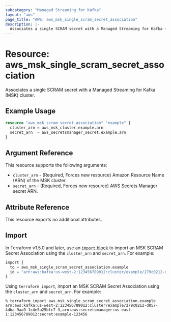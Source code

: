 ```yaml
---
subcategory: "Managed Streaming for Kafka"
layout: "aws"
page_title: "AWS: aws_msk_single_scram_secret_association"
description: |-
  Associates a single SCRAM secret with a Managed Streaming for Kafka (MSK) cluster.
---
```


# Resource: aws_msk_single_scram_secret_association

Associates a single SCRAM secret with a Managed Streaming for Kafka (MSK) cluster.

## Example Usage

```terraform
resource "aws_msk_scram_secret_association" "example" {
  cluster_arn = aws_msk_cluster.example.arn
  secret_arn  = aws_secretsmanager_secret.example.arn
}
```

## Argument Reference

This resource supports the following arguments:

* `cluster_arn` - (Required, Forces new resource) Amazon Resource Name (ARN) of the MSK cluster.
* `secret_arn` -  (Required, Forces new resource) AWS Secrets Manager secret ARN.

## Attribute Reference

This resource exports no additional attributes.

## Import

In Terraform v1.5.0 and later, use an [`import` block](https://developer.hashicorp.com/terraform/language/import) to import an MSK SCRAM Secret Association using the `cluster_arn` and `secret_arn`. For example:

```terraform
import {
  to = aws_msk_single_scram_secret_association.example
  id = "arn:aws:kafka:us-west-2:123456789012:cluster/example/279c0212-d057-4dba-9aa9-1c4e5a25bfc7-3,arn:aws:secretsmanager:us-east-1:123456789012:secret:example-123456"
}
```

Using `terraform import`, import an MSK SCRAM Secret Association using the `cluster_arn` and `secret_arn`. For example:

```console
% terraform import aws_msk_single_scram_secret_association.example arn:aws:kafka:us-west-2:123456789012:cluster/example/279c0212-d057-4dba-9aa9-1c4e5a25bfc7-3,arn:aws:secretsmanager:us-east-1:123456789012:secret:example-123456
```
